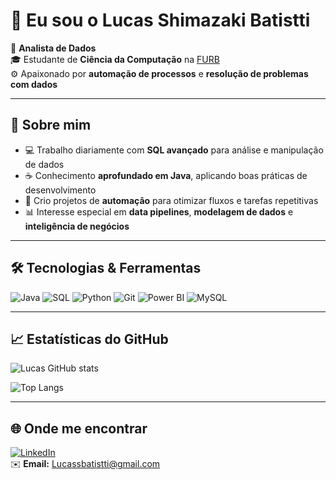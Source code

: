 # 👋 Eu sou o Lucas Shimazaki Batistti

🎯 **Analista de Dados**  
🎓 Estudante de **Ciência da Computação** na [FURB](https://www.furb.br)  
⚙️ Apaixonado por **automação de processos** e **resolução de problemas com dados**

---

## 🚀 Sobre mim
- 💻 Trabalho diariamente com **SQL avançado** para análise e manipulação de dados  
- ☕ Conhecimento **aprofundado em Java**, aplicando boas práticas de desenvolvimento  
- 🔧 Crio projetos de **automação** para otimizar fluxos e tarefas repetitivas  
- 📊 Interesse especial em **data pipelines**, **modelagem de dados** e **inteligência de negócios**  

---

## 🛠️ Tecnologias & Ferramentas
![Java](https://img.shields.io/badge/Java-%23ED8B00.svg?style=for-the-badge&logo=openjdk&logoColor=white)
![SQL](https://img.shields.io/badge/SQL-025E8C.svg?style=for-the-badge&logo=databricks&logoColor=white)
![Python](https://img.shields.io/badge/Python-3776AB.svg?style=for-the-badge&logo=python&logoColor=white)
![Git](https://img.shields.io/badge/Git-F05032.svg?style=for-the-badge&logo=git&logoColor=white)
![Power BI](https://img.shields.io/badge/PowerBI-F2C811.svg?style=for-the-badge&logo=powerbi&logoColor=black)
![MySQL](https://img.shields.io/badge/MySQL-005C84?style=for-the-badge&logo=mysql&logoColor=white)

---

## 📈 Estatísticas do GitHub
![Lucas GitHub stats](https://github-readme-stats.vercel.app/api?username=LucasShimazakiBatistti&show_icons=true&theme=tokyonight)

![Top Langs](https://github-readme-stats.vercel.app/api/top-langs/?username=LucasShimazakiBatistti&layout=compact&theme=tokyonight)

---

## 🌐 Onde me encontrar
[![LinkedIn](https://img.shields.io/badge/LinkedIn-0A66C2.svg?style=for-the-badge&logo=linkedin&logoColor=white)](https://www.linkedin.com)  
✉️ **Email:** Lucassbatistti@gmail.com
